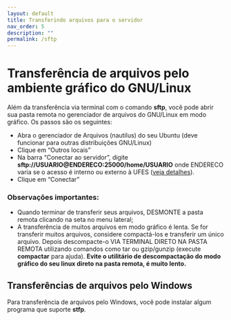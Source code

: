 ```yaml
---
layout: default
title: Transferindo arquivos para o servidor
nav_order: 5
description: ""
permalink: /sftp
---
```


# Transferência de arquivos pelo ambiente gráfico do GNU/Linux

Além da transferência via terminal com o comando **sftp**, você pode abrir sua pasta remota no gerenciador de arquivos do GNU/Linux em modo gráfico. Os passos são os seguintes:

- Abra o gerenciador de Arquivos (nautilus) do seu Ubuntu (deve funcionar para outras distribuições GNU/Linux)
- Clique em “Outros locais”
- Na barra “Conectar ao servidor”, digite **sftp://USUARIO@ENDERECO:25000/home/USUARIO** onde ENDERECO varia se o acesso é interno ou externo à UFES ([veja detalhes](/)).
- Clique em “Conectar”

### Observações importantes:

- Quando terminar de transferir seus arquivos, DESMONTE a pasta remota clicando na seta no menu lateral;
- A transferência de muitos arquivos em modo gráfico é lenta. Se for transferir muitos arquivos, considere compactá-los e transferir um único arquivo. Depois descompacte-o VIA TERMINAL DIRETO NA PASTA REMOTA utilizando comandos como tar ou gzip/gunzip (execute **compactar** para ajuda). **Evite o utilitário de descompactação do modo gráfico do seu linux direto na pasta remota, é muito lento.**


## Transferências de arquivos pelo Windows

Para transferência de arquivos pelo Windows, você pode instalar algum programa que suporte **stfp**.